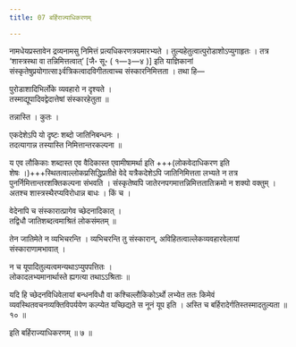 ```yaml
---
title: 07 बर्हिराज्याधिकरणम्

---
```


नामधेयप्रस्तावेन द्रव्यनामसु निमित्तं प्रत्यधिकरणत्रयमारभ्यते । तुल्यहेतुत्वात्पुरोडाशोऽप्युगाहृतः । तत्र ‘शास्त्रस्था वा तन्निमित्तत्वात्’ \[जै॰ सू॰ ( १—३—४ )\]  इति याज्ञिकानां संस्कृतेषुप्रयोगात्सा३र्वत्रिकत्वादविगीतत्वाच्च संस्कारनिमित्तता । तथा हि—

पुरोडाशादिभिर्लोके व्यवहारो न दृश्यते ।  
तस्माद्यूपादिवद्वेदात्तेषां संस्कारहेतुता ॥  


तन्नास्ति । कुतः ।

एकदेशेऽपि यो दृष्टः शब्दो जातिनिबन्धनः ।  
तदत्यागान्न तस्यास्ति निमित्तान्तरकल्पना ॥  


य एव लौकिकाः शब्दास्त एव वैदिकास्त एवामीषामर्था इति +++(लोकवेदाधिकरण इति शेषः ।)+++स्थितत्वाल्लोकप्रसिद्धिप्रतीक्षे वेदे यत्रैकदेशेऽपि जातिनिमित्तता लभ्यते न तत्र पुनर्निमित्तान्तरशक्तिकल्पना संभवति । संस्कृतेष्वपि जातेरनपगमात्तन्निमित्ततातिक्रमो न शक्यो वक्तुम् । अतश्च शास्त्रस्थैरप्यविरोधान्न बाधः । किं च ।

वेदेनापि च संस्कारात्प्रागेव च्छेदनादिकात् ।  
तद्विधौ जातिशब्दत्वमाश्रितं लोकसंमतम् ॥  


तेन जातिमेते न व्यभिचरन्ति । व्यभिचरन्ति तु संस्कारान्, अविहितत्वाल्लेकव्यवहारवेलायां संस्काराणामभावात् ।

न च यूपादितुल्यत्वमन्यथाऽप्युपपत्तितः ।  
लोकादलभ्यमानार्थास्ते ह्यगत्या तथाऽऽश्रिताः ॥  


यदि हि च्छेदनविधिवेलायां बन्धनविधौ वा कश्चिल्लौकिकोऽर्थो लभ्येत ततः किमेवं व्यवस्थितवचनव्यक्तिविपर्ययेण कल्प्येत यच्छिद्यते स नूनं यूप इति । अस्ति च बर्हिरादेर्गतिस्तस्मादतुल्यता ॥ १० ॥

इति बर्हिराज्याधिकरणम् ॥ ७ ॥
